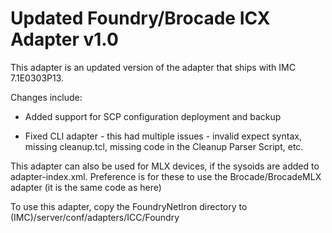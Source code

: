 # Updated Foundry/Brocade ICX Adapter v1.0

This adapter is an updated version of the adapter that ships with IMC 7.1E0303P13.

Changes include:

* Added support for SCP configuration deployment and backup

* Fixed CLI adapter - this had multiple issues - invalid expect syntax, missing cleanup.tcl,
  missing code in the Cleanup Parser Script, etc. 

This adapter can also be used for MLX devices, if the sysoids are added to adapter-index.xml.
Preference is for these to use the Brocade/BrocadeMLX adapter (it is the same code as here)

To use this adapter, copy the FoundryNetIron directory to (IMC)/server/conf/adapters/ICC/Foundry
